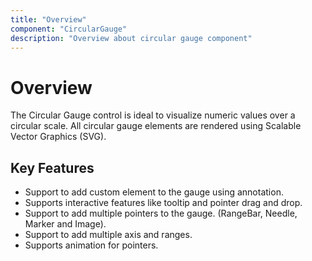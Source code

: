```yaml
---
title: "Overview"
component: "CircularGauge"
description: "Overview about circular gauge component"
---
```


# Overview

The Circular Gauge control is ideal to visualize numeric values over a circular scale. All circular gauge elements are rendered using Scalable Vector Graphics (SVG).

## Key Features

* Support to add custom element to the gauge using annotation.
* Supports interactive features like tooltip and  pointer drag and drop.
* Support to add multiple pointers to the gauge. (RangeBar, Needle, Marker and Image).
* Support to add multiple axis and ranges.
* Supports animation for pointers.